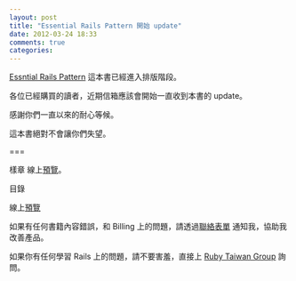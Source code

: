```yaml
---
layout: post
title: "Essential Rails Pattern 開始 update"
date: 2012-03-24 18:33
comments: true
categories: 
---
```


[Essntial Rails Pattern](http://rails-101.logdown.com/books/3-essential-rails-pattern) 這本書已經進入排版階段。

各位已經購買的讀者，近期信箱應該會開始一直收到本書的 update。

感謝你們一直以來的耐心等候。

這本書絕對不會讓你們失望。

===

樣章
線上[預覽](https://www.dropbox.com/sh/ueha9xsjw6ybwye/JzNGR_VIr7/ERP-preview.pdf?dl=1)。

目錄

線上[預覽](https://www.dropbox.com/sh/5hytcw56xcr86zk/f_Racu5xw3/ERP-toc.pdf?dl=1)

如果有任何書籍內容錯誤，和 Billing 上的問題，請透過[聯絡表單](http://xdite.wufoo.com/forms/ce-billing-support/) 通知我，協助我改善產品。

如果你有任何學習 Rails 上的問題，請不要害羞，直接上 [Ruby Taiwan Group](http://ruby-taiwan.org) 詢問。

